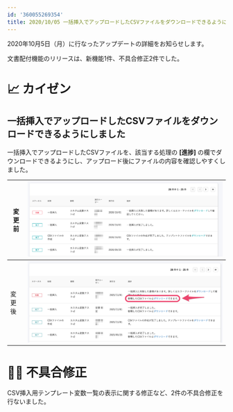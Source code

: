 ```yaml
---
id: '360055269354'
title: 2020/10/05 一括挿入でアップロードしたCSVファイルをダウンロードできるようにしました 他2件
---
```

2020年10月5日（月）に行なったアップデートの詳細をお知らせします。

文書配付機能のリリースは、新機能1件、不具合修正2件でした。

# 📈 カイゼン

## 一括挿入でアップロードしたCSVファイルをダウンロードできるようにしました

一括挿入でアップロードしたCSVファイルを、該当する処理の **\[進捗\]** の欄でダウンロードできるようにし、アップロード後にファイルの内容を確認しやすくしました。

| 変更前 | ![5C0E375E-8545-43D2-9FD4-DE00EF13A656.png](./5C0E375E-8545-43D2-9FD4-DE00EF13A656.png) |
| --- | --- |
| 変更後 | ![mceclip0.png](./mceclip0.png) |

# 👨‍⚕️ 不具合修正

CSV挿入用テンプレート変数一覧の表示に関する修正など、2件の不具合修正を行ないました。
